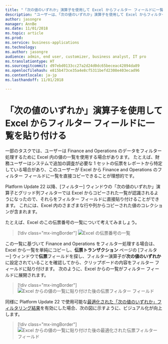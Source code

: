 ```yaml
---
title: "「次の値のいずれか」演算子を使用して Excel からフィルター フィールドに一覧を貼り付ける"
description: "ユーザーは、「次の値のいずれか」演算子を使用して Excel からフィルター フィールドに一覧を正しく貼り付けられるようになりました。"
author: jasongre
manager: AnnBe
ms.date: 11/01/2018
ms.topic: article
ms.prod: 
ms.service: business-applications
ms.technology: 
ms.author: jasongre
audience: admin, end user, customizer, business analyst, IT pro
ms.translationtype: HT
ms.sourcegitcommit: d97ebd0133cc27a2d24d0dc65beceac42894da89
ms.openlocfilehash: e815b473ce35a4e8cf5311befd2308e403ecad96
ms.contentlocale: ja-jp
ms.lasthandoff: 11/01/2018

---
```


# <a name="paste-lists-from-excel-into-filter-fields-with-the-is-one-of-operator"></a>「次の値のいずれか」演算子を使用して Excel からフィルター フィールドに一覧を貼り付ける

一部のタスクでは、ユーザーは Finance and Operations のデータをフィルター処理するために Excel 内の値の一覧を使用する場合があります。 たとえば、財務ユーザーはシステムで追加の調査が必要な 1 セットの伝票をレポートから特定している場合があり、このユーザーが Excel から Finance and Operations のフィルター フィールドに一覧を直接コピーできることが理想的です。   

Platform Update 22 以降、[フィルター] ウィンドウの「次の値のいずれか」演算子とグリッド列フィルターでは Excel からコピーされた一覧が認識されるようになったので、それらをフィルター フィールドに直接貼り付けることができます。 これには、Excel 内のさまざまな行や列からコピーされた値のコレクションが含まれます。

たとえば、Excel のこの伝票番号の一覧について考えてみましょう。 

> [!div class="mx-imgBorder"]
> ![Excel の伝票番号の一覧](media/excelFilterList.png  "Excel の伝票番号の一覧")

この一覧に基づいて Finance and Operations をフィルター処理する場合は、Excel から一覧を単純にコピーし、**伝票トランザクション** ページの [フィルター] ウィンドウで**伝票**フィールドを探し、フィルター演算子が**次の値のいずれか**に設定されていることを確認してから、クリップボードの内容をフィルター フィールドに貼り付けます。 次のように、Excel からの一覧がフィルター フィールドに展開されます。 

> [!div class="mx-imgBorder"]
> ![Excel からの値の一覧に貼り付けた後の伝票フィルター フィールド](media/oldPasteFromExcelFiltering.png  "Excel からの値の一覧に貼り付けた後の伝票フィルター フィールド")

同様に Platform Update 22 で使用可能な[最適化された「次の値のいずれか」フィルタリング結果](improved-isoneof-filtering.md)を有効にした場合、次の図に示すように、ビジュアル化が向上します。  

> [!div class="mx-imgBorder"]
> ![Excel からの値の一覧に貼り付けた後の最適化された伝票フィルター フィールド](media/newPasteFromExcelFiltering.png  "Excel からの値の一覧に貼り付けた後の最適化された伝票フィルター フィールド")




